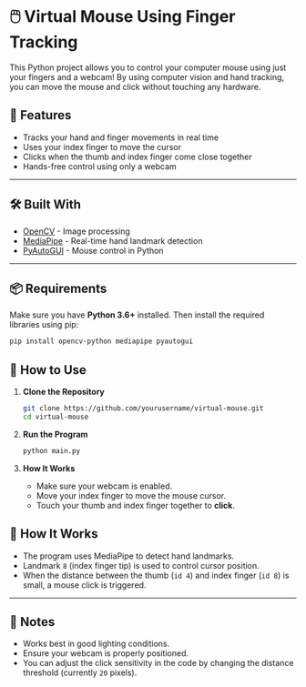 # 🖱️ Virtual Mouse Using Finger Tracking

This Python project allows you to control your computer mouse using just your fingers and a webcam! By using computer vision and hand tracking, you can move the mouse and click without touching any hardware.


## 🚀 Features

- Tracks your hand and finger movements in real time
- Uses your index finger to move the cursor
- Clicks when the thumb and index finger come close together
- Hands-free control using only a webcam

---

## 🛠️ Built With

- [OpenCV](https://opencv.org/) - Image processing
- [MediaPipe](https://google.github.io/mediapipe/) - Real-time hand landmark detection
- [PyAutoGUI](https://pyautogui.readthedocs.io/) - Mouse control in Python

---

## 📦 Requirements

Make sure you have **Python 3.6+** installed. Then install the required libraries using pip:

```bash
pip install opencv-python mediapipe pyautogui
```

## 📸 How to Use

1. **Clone the Repository**

   ```bash
   git clone https://github.com/yourusername/virtual-mouse.git
   cd virtual-mouse
   ```

2. **Run the Program**

   ```bash
   python main.py
   ```

3. **How It Works**

   * Make sure your webcam is enabled.
   * Move your index finger to move the mouse cursor.
   * Touch your thumb and index finger together to **click**.



## 🧠 How It Works

* The program uses MediaPipe to detect hand landmarks.
* Landmark `8` (index finger tip) is used to control cursor position.
* When the distance between the thumb (`id 4`) and index finger (`id 8`) is small, a mouse click is triggered.

---

## 📝 Notes

* Works best in good lighting conditions.
* Ensure your webcam is properly positioned.
* You can adjust the click sensitivity in the code by changing the distance threshold (currently `20` pixels).

